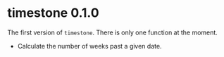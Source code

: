 # timestone 0.1.0

The first version of `timestone`. There is only one function at the moment.

- Calculate the number of weeks past a given date.
